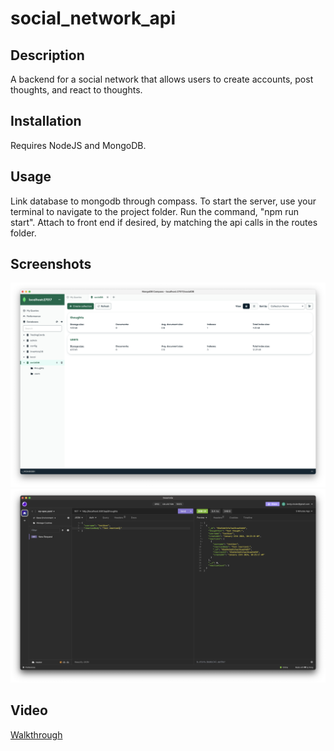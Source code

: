 # social_network_api

## Description
A backend for a social network that allows users to create accounts, post thoughts, and react to thoughts.

## Installation
Requires NodeJS and MongoDB.

## Usage
Link database to mongodb through compass.  To start the server, use your terminal to navigate to the project folder.  Run the command, "npm run start".  Attach to front end if desired, by matching the api calls in the routes folder.

## Screenshots
![MongoDB](./assets/images/social_network_api_screenshot2.png)
![Insomnia](./assets/images/social_network_api_screenshot.png)

## Video
[Walkthrough](https://drive.google.com/file/d/1tqP2fLL4VyZy9gFCZkGrik1jvGAIF7dL/view)